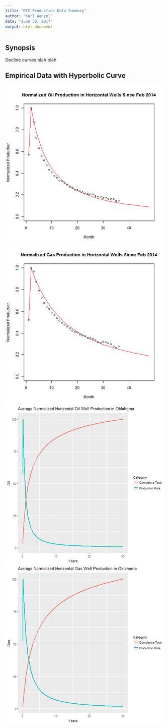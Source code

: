```yaml
---
title: "OTC Production Data Summary"
author: "Karl Wenzel"
date: "June 30, 2017"
output: html_document
---
```




## Synopsis

Decline curves blah blah

## Empirical Data with Hyperbolic Curve

![plot of chunk unnamed-chunk-1](figure/unnamed-chunk-11.png) ![plot of chunk unnamed-chunk-1](figure/unnamed-chunk-12.png) ![plot of chunk unnamed-chunk-1](figure/unnamed-chunk-13.png) ![plot of chunk unnamed-chunk-1](figure/unnamed-chunk-14.png) 

